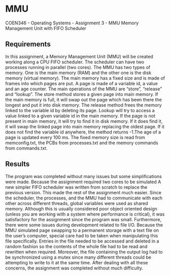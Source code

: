 # MMU
COEN346 - Operating Systems - Assignment 3 - MMU
Memory Management Unit with FIFO Scheduler

## Requirements
In this assignment, a Memory Management Unit (MMU) will be created working along a CPU FIFO scheduler. The scheduler can have two processes running in parallel (two cores). The MMU has two types of memory. One is the main memory (RAM) and the other one is the disk memory (virtual memory). The main memory has a fixed size and is made of frames into which pages are put. A page is made of a variable id, a value and an age counter. The main operations of the MMU are “store”, “release” and “lookup”. The store method stores a given page into main memory. If the main memory is full, it will swap out the page which has been there the longest and put it into disk memory. The release method frees the memory linked to the variable id by deleting its page. Lookup will try to access a value linked to a given variable id in the main memory. If the page is not present in main memory, it will try to find it in disk memory. If it does find it, it will swap the linked page into main memory replacing the oldest page. If it does not find the variable id anywhere, the method returns -1.The age of a page is updated every 100 ms. The fixed memory size is read from memconfig.txt, the PCBs from processes.txt and the memory commands from commands.txt.

## Results
The program was completed without many issues but some simplifications were made.  Because the assignment required two cores to be simulated A new simpler FIFO scheduler was written from scratch to replace the previous version.  This made the rest of the assignment much easier.  Since the scheduler, the processes, and the MMU had to communicate with each other across different threads, global variables were used as shared memory.  Although this is usually considered poor object oriented design (unless you are working with a system where performance is critical), it was satisfactory for the assignment since the program was small.  Furthermore, there were some issues during development related to file I/O.  Because the MMU simulated page swapping to a permanent storage with a text file on the user’s computer, special care had to be taken when manipulating this file specifically.  Entries in the file needed to be accessed and deleted in a random fashion so the contents of the whole file had to be read and rewritten when required.  Moreover, the file containing the output log had to be synchronized using a mutex since many different threads could be attempting to write to it at the same time.  After dealing with all these concerns, the assignment was completed without much difficulty.
